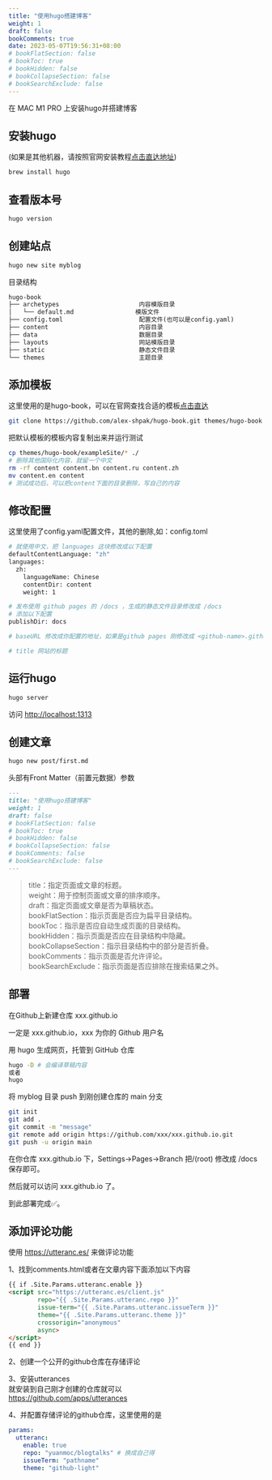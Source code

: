 ```yaml
---
title: "使用hugo搭建博客"
weight: 1
draft: false
bookComments: true
date: 2023-05-07T19:56:31+08:00
# bookFlatSection: false
# bookToc: true
# bookHidden: false
# bookCollapseSection: false
# bookSearchExclude: false
---
```


在 MAC M1 PRO 上安装hugo并搭建博客

## 安装hugo
(如果是其他机器，请按照官网安装教程[点击直达地址](https://gohugo.io/installation/))
```bash
brew install hugo
```

## 查看版本号
```bash
hugo version
```

## 创建站点
```bash
hugo new site myblog
```

目录结构
```txt
hugo-book
├── archetypes                      内容模版目录
│   └── default.md                 模版文件
├── config.toml                     配置文件(也可以是config.yaml)
├── content                         内容目录
├── data                            数据目录
├── layouts                         网站模版目录
├── static                          静态文件目录
└── themes                          主题目录
```

## 添加模板
这里使用的是hugo-book，可以在官网查找合适的模板[点击直达](https://themes.gohugo.io/)
```bash
git clone https://github.com/alex-shpak/hugo-book.git themes/hugo-book
```

把默认模板的模板内容复制出来并运行测试
```bash
cp themes/hugo-book/exampleSite/* ./
# 删除其他国际化内容，就留一个中文
rm -rf content content.bn content.ru content.zh
mv content.en content
# 测试成功后，可以把content下面的目录删除，写自己的内容
```

## 修改配置
这里使用了config.yaml配置文件，其他的删除,如：config.toml
```bash
# 就使用中文，把 languages 这块修改成以下配置
defaultContentLanguage: "zh"
languages:
  zh:
    languageName: Chinese
    contentDir: content
    weight: 1

# 发布使用 github pages 的 /docs ，生成的静态文件目录修改成 /docs
# 添加以下配置
publishDir: docs

# baseURL 修改成你配置的地址，如果是github pages 刚修改成 <github-name>.github.io

# title 网站的标题


```

## 运行hugo
```bash
hugo server
```
访问 [http://localhost:1313](http://localhost:1313)


## 创建文章
```bash
hugo new post/first.md
```

头部有Front Matter（前置元数据）参数
```md
---
title: "使用hugo搭建博客"
weight: 1
draft: false
# bookFlatSection: false
# bookToc: true
# bookHidden: false
# bookCollapseSection: false
# bookComments: false
# bookSearchExclude: false
---
```

> title：指定页面或文章的标题。  
> weight：用于控制页面或文章的排序顺序。  
> draft：指定页面或文章是否为草稿状态。  
> bookFlatSection：指示页面是否应为扁平目录结构。  
> bookToc：指示是否应自动生成页面的目录结构。  
> bookHidden：指示页面是否应在目录结构中隐藏。  
> bookCollapseSection：指示目录结构中的部分是否折叠。  
> bookComments：指示页面是否允许评论。  
> bookSearchExclude：指示页面是否应排除在搜索结果之外。



## 部署

在Github上新建仓库 xxx.github.io

一定是 xxx.github.io，xxx 为你的 Github 用户名

用 hugo 生成网页，托管到 GitHub 仓库

```bash
hugo -D # 会编译草稿内容
或者
hugo
```

将 myblog 目录 push 到刚创建仓库的 main 分支
```bash
git init
git add .
git commit -m "message"
git remote add origin https://github.com/xxx/xxx.github.io.git
git push -u origin main
```

在你仓库 xxx.github.io 下，Settings->Pages->Branch
把/(root) 修改成 /docs 保存即可。

然后就可以访问 xxx.github.io 了。

到此部署完成✅。

## 添加评论功能

使用 https://utteranc.es/ 来做评论功能

1、找到comments.html或者在文章内容下面添加以下内容
```html
{{ if .Site.Params.utteranc.enable }}
<script src="https://utteranc.es/client.js"
        repo="{{ .Site.Params.utteranc.repo }}"
        issue-term="{{ .Site.Params.utteranc.issueTerm }}"
        theme="{{ .Site.Params.utteranc.theme }}"
        crossorigin="anonymous"
        async>
</script>
{{ end }}
```
2、创建一个公开的github仓库在存储评论  

3、安装utterances  
就安装到自己刚才创建的仓库就可以  
https://github.com/apps/utterances 


4、并配置存储评论的github仓库，这里使用的是
```yaml
params:
  utteranc:
    enable: true
    repo: "yuanmoc/blogtalks" # 换成自己得
    issueTerm: "pathname"
    theme: "github-light"
```

